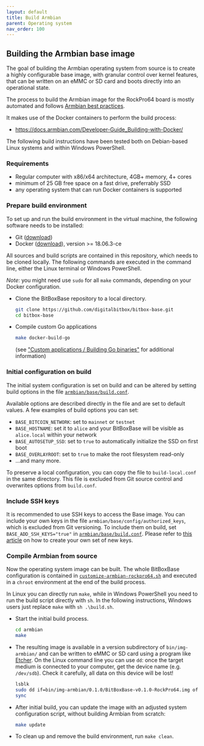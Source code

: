 ```yaml
---
layout: default
title: Build Armbian
parent: Operating system
nav_order: 100
---
```

## Building the Armbian base image

The goal of building the Armbian operating system from source is to create a highly configurable base image, with granular control over kernel features, that can be written on an eMMC or SD card and boots directly into an operational state.

The process to build the Armbian image for the RockPro64 board is mostly automated and follows [Armbian best practices](https://docs.armbian.com/Developer-Guide_Build-Preparation).

It makes use of the Docker containers to perform the build process:

* <https://docs.armbian.com/Developer-Guide_Building-with-Docker/>

The following build instructions have been tested both on Debian-based Linux systems and within Windows PowerShell.

### Requirements

* Regular computer with x86/x64 architecture, 4GB+ memory, 4+ cores
* minimum of 25 GB free space on a fast drive, preferrably SSD
* any operating system that can run Docker containers is supported

### Prepare build environment

To set up and run the build environment in the virtual machine, the following software needs to be installed:

* Git ([download](https://git-scm.com/))
* Docker ([download](https://www.docker.com/get-started)), version >= 18.06.3-ce

All sources and build scripts are contained in this repository, which needs to be cloned locally.
The following commands are executed in the command line, either the Linux terminal or Windows PowerShell.

*Note*: you might need use `sudo` for all `make` commands, depending on your Docker configuration.

* Clone the BitBoxBase repository to a local directory.
  ```bash
  git clone https://github.com/digitalbitbox/bitbox-base.git
  cd bitbox-base
  ```

* Compile custom Go applications
  ```bash
  make docker-build-go
  ```

  (see ["Custom applications / Building Go binaries"](../customapps/go-build.md) for additional information)

### Initial configuration on build

The initial system configuration is set on build and can be altered by setting build options in the file [`armbian/base/build.conf`](https://github.com/digitalbitbox/bitbox-base/blob/master/armbian/base/build.conf).

Available options are described directly in the file and are set to default values.
A few examples of build options you can set:

* `BASE_BITCOIN_NETWORK`: set to `mainnet` or `testnet`
* `BASE_HOSTNAME`: set it to `alice` and your BitBoxBase will be visible as `alice.local` within your network
* `BASE_AUTOSETUP_SSD`: set to `true` to automatically initialize the SSD on first boot
* `BASE_OVERLAYROOT`: set to `true` to make the root filesystem read-only
* ...and many more.

To preserve a local configuration, you can copy the file to `build-local.conf` in the same directory.
This file is excluded from Git source control and overwrites options from `build.conf`.

### Include SSH keys

It is recommended to use SSH keys to access the Base image.
You can include your own keys in the file `armbian/base/config/authorized_keys`, which is excluded from Git versioning.
To include them on build, set `BASE_ADD_SSH_KEYS="true"` in [`armbian/base/build.conf`](https://github.com/digitalbitbox/bitbox-base/blob/master/armbian/base/build.conf).
Please refer to [this article](https://www.atlassian.com/git/tutorials/git-ssh) on how to create your own set of new keys.

### Compile Armbian from source

Now the operating system image can be built. The whole BitBoxBase configuration is contained in [`customize-armbian-rockpro64.sh`](https://github.com/digitalbitbox/bitbox-base/blob/master/armbian/base/customize-armbian-rockpro64.sh) and executed in a `chroot` environment at the end of the build process.

In Linux you can directly run `make`, while in Windows PowerShell you need to run the build script directly with `sh`.
In the following instructions, Windows users just replace `make` with `sh .\build.sh`.

* Start the initial build process.
  ```bash
  cd armbian
  make
  ```

* The resulting image is available in a version subdirectory of `bin/img-armbian/` and can be written to eMMC or SD card using a program like [Etcher](https://www.balena.io/etcher/).
  On the Linux command line you can use `dd`: once the target medium is connected to your computer, get the device name (e.g. `/dev/sdb`).
  Check it carefully, all data on this device will be lost!
  ```bash
  lsblk
  sudo dd if=bin/img-armbian/0.1.0/BitBoxBase-v0.1.0-RockPro64.img of=/dev/sdb bs=64K conv=sync status=progress
  sync
  ```

* After initial build, you can update the image with an adjusted system configuration script, without building Armbian from scratch:
  ```bash
  make update
  ```

* To clean up and remove the build environment, run `make clean`.
